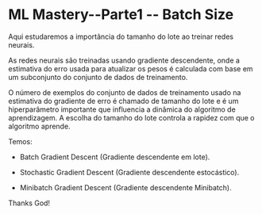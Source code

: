 # ML Mastery--Parte1 -- Batch Size


Aqui estudaremos a importância do tamanho do lote ao treinar redes neurais.

As redes neurais são treinadas usando gradiente descendente, onde a estimativa do erro usada para atualizar os pesos é calculada com base em um subconjunto do 
conjunto de dados de treinamento.

O número de exemplos do conjunto de dados de treinamento usado na estimativa do gradiente de erro é chamado de tamanho do lote e é um hiperparâmetro importante 
que influencia a dinâmica do algoritmo de aprendizagem. A escolha do tamanho do lote controla a rapidez com que o algoritmo aprende.

Temos:
* Batch Gradient Descent (Gradiente descendente em lote).

* Stochastic Gradient Descent (Gradiente descendente estocástico).

* Minibatch Gradient Descent (Gradiente descendente Minibatch).




Thanks God! 
